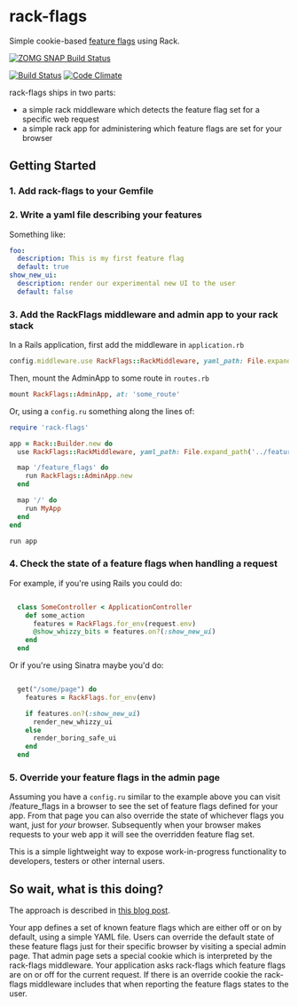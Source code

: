 # rack-flags

Simple cookie-based [feature flags](http://martinfowler.com/bliki/FeatureToggle.html) using Rack. 

[![ZOMG SNAP Build Status](https://snap-ci.com/o7uuLFuvOgdCkggpKyYlVDO088LLbnjCnzqT--ViVqI/build_image)](https://snap-ci.com/projects/moredip/rack-flags/build_history)

[![Build Status](https://travis-ci.org/moredip/rack-flags.png?branch=master)](https://travis-ci.org/moredip/rack-flags)
[![Code Climate](https://codeclimate.com/github/moredip/rack-flags.png)](https://codeclimate.com/github/moredip/rack-flags)

rack-flags ships in two parts:
- a simple rack middleware which detects the feature flag set for a specific web request
- a simple rack app for administering which feature flags are set for your browser

## Getting Started

### 1. Add rack-flags to your Gemfile

### 2. Write a yaml file describing your features

Something like:

```yaml 
foo: 
  description: This is my first feature flag
  default: true
show_new_ui: 
  description: render our experimental new UI to the user
  default: false
```

### 3. Add the RackFlags middleware and admin app to your rack stack

In a Rails application, first add the middleware in `application.rb`

```ruby
config.middleware.use RackFlags::RackMiddleware, yaml_path: File.expand_path('../feature_flags.yaml',__FILE__)
```

Then, mount the AdminApp to some route in `routes.rb`

```ruby
mount RackFlags::AdminApp, at: 'some_route'
```

Or, using a `config.ru` something along the lines of:

```ruby
require 'rack-flags'

app = Rack::Builder.new do
  use RackFlags::RackMiddleware, yaml_path: File.expand_path('../feature_flags.yaml',__FILE__)

  map '/feature_flags' do
    run RackFlags::AdminApp.new
  end

  map '/' do 
    run MyApp
  end
end

run app
```

### 4. Check the state of a feature flags when handling a request

For example, if you're using Rails you could do:

```ruby

  class SomeController < ApplicationController
    def some_action
      features = RackFlags.for_env(request.env)
      @show_whizzy_bits = features.on?(:show_new_ui)
    end
  end
```

Or if you're using Sinatra maybe you'd do:

```ruby

  get("/some/page") do
    features = RackFlags.for_env(env)

    if features.on?(:show_new_ui)
      render_new_whizzy_ui
    else
      render_boring_safe_ui
    end
  end
```

### 5. Override your feature flags in the admin page 

Assuming you have a `config.ru` similar to the example above you can visit /feature_flags in a browser to see the set of feature flags defined for your app. 
From that page you can also override the state of whichever flags you want, just for *your* browser.
Subsequently when your browser makes requests to your web app it will see the overridden feature flag set.

This is a simple lightweight way to expose work-in-progress functionality to developers, testers or other internal users.

## So wait, what is this doing?

The approach is described in [this blog post](http://blog.thepete.net/blog/2012/11/06/cookie-based-feature-flag-overrides/). 

Your app defines a set of known feature flags which are either off or on by default, using a simple YAML file. Users can override the default state of these feature flags just for their specific browser by visiting a special admin page. That admin page sets a special cookie which is interpreted by the rack-flags middleware. Your application asks rack-flags which feature flags are on or off for the current request. If there is an override cookie the rack-flags middleware includes that when reporting the feature flags states to the user.

